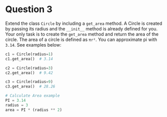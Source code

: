 # Question 3

Extend the class `Circle` by including a `get_area` method. A Circle is created by passing its radius and the `__init__` method is already defined for you. Your only task is to create the `get_area` method and return the area of the circle. The area of a circle is defined as `πr²`. You can approximate pi with `3.14`. See examples below:

```python
c1 = Circle(radius=1)
c1.get_area()  # 3.14

c2 = Circle(radius=3)
c2.get_area()  # 9.42

c3 = Circle(radius=9)
c3.get_area()  # 28.26

# Calculate Area example
PI = 3.14
radius = 3
area = PI * (radius ** 2)
```
